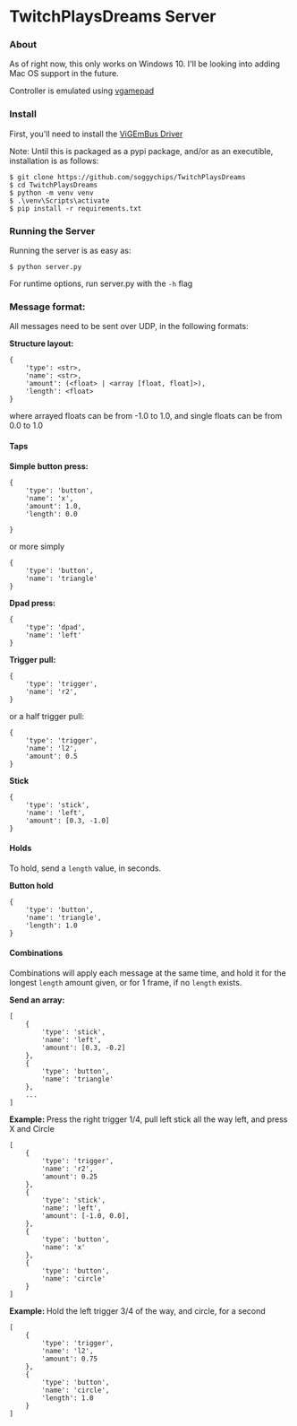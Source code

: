 # TwitchPlaysDreams Server

<h3> About </h3>

As of right now, this only works on Windows 10. I'll be looking into adding Mac OS support in the future.

Controller is emulated using [vgamepad](https://github.com/yannbouteiller/vgamepad)

<h3> Install </h3>

First, you'll need to install the [ViGEmBus Driver](https://github.com/ViGEm/ViGEmBus/releases/tag/setup-v1.17.333)

Note: Until this is packaged as a pypi package, and/or as an executible, installation is as follows:

    $ git clone https://github.com/soggychips/TwitchPlaysDreams
    $ cd TwitchPlaysDreams
    $ python -m venv venv
    $ .\venv\Scripts\activate
    $ pip install -r requirements.txt

<h3> Running the Server </h3>
    
Running the server is as easy as:
    
    $ python server.py

For runtime options, run server.py with the `-h` flag

<h3> Message format:</h3>

All messages need to be sent over UDP, in the following formats:

<b>Structure layout:</b>

    {
        'type': <str>,
        'name': <str>,
        'amount': (<float> | <array [float, float]>),
        'length': <float>
    }

where arrayed floats can be from -1.0 to 1.0, and single floats can be from 0.0 to 1.0

<h4> Taps </h4>

<b>Simple button press:</b>

    {
        'type': 'button',
        'name': 'x',
        'amount': 1.0,
        'length': 0.0

    }

or more simply

    {
        'type': 'button',
        'name': 'triangle'
    }

<b>Dpad press:</b>

    {
        'type': 'dpad',
        'name': 'left'
    }

<b>Trigger pull:</b>

    {
        'type': 'trigger',
        'name': 'r2',
    }

or a half trigger pull:

    {
        'type': 'trigger',
        'name': 'l2',
        'amount': 0.5
    }

<b>Stick</b>

    {
        'type': 'stick',
        'name': 'left',
        'amount': [0.3, -1.0]
    }

<h4> Holds </h4>

To hold, send a `length` value, in seconds.

<b>Button hold</b>

    {
        'type': 'button',
        'name': 'triangle',
        'length': 1.0
    }

<h4> Combinations </h4>

Combinations will apply each message at the same time, and hold it for the longest `length` amount given, or for 1 frame, if no `length` exists.

<b>Send an array:</b>

    [
        {
            'type': 'stick',
            'name': 'left',
            'amount': [0.3, -0.2]
        },
        {
            'type': 'button',
            'name': 'triangle'
        },
        ...
    ]

<b>Example: </b>Press the right trigger 1/4, pull left stick all the way left, and press X and Circle

    [
        {
            'type': 'trigger',
            'name': 'r2',
            'amount': 0.25
        },
        {
            'type': 'stick',
            'name': 'left',
            'amount': [-1.0, 0.0],
        },
        {
            'type': 'button',
            'name': 'x'
        },
        {
            'type': 'button',
            'name': 'circle'
        }
    ]

<b>Example: </b>Hold the left trigger 3/4 of the way, and circle, for a second

    [
        {
            'type': 'trigger',
            'name': 'l2',
            'amount': 0.75
        },
        {
            'type': 'button',
            'name': 'circle',
            'length': 1.0
        }
    ]

